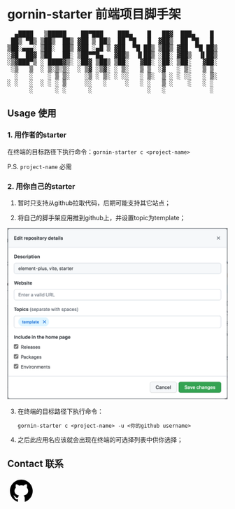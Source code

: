# gornin-starter 前端项目脚手架

<pre>
  ▄████   ▒█████    ██▀███    ███▄    █   ██▓  ███▄    █ 
 ██▒ ▀█▒ ▒██▒  ██▒ ▓██ ▒ ██▒  ██ ▀█   █  ▓██▒  ██ ▀█   █ 
▒██░▄▄▄░ ▒██░  ██▒ ▓██ ░▄█ ▒ ▓██  ▀█ ██▒ ▒██▒ ▓██  ▀█ ██▒
░▓█  ██▓ ▒██   ██░ ▒██▀▀█▄   ▓██▒  ▐▌██▒ ░██░ ▓██▒  ▐▌██▒
░▒▓███▀▒ ░ ████▓▒░ ░██▓ ▒██▒ ▒██░   ▓██░ ░██░ ▒██░   ▓██░
 ░▒   ▒  ░ ▒░▒░▒░  ░ ▒▓ ░▒▓░ ░ ▒░   ▒ ▒  ░▓   ░ ▒░   ▒ ▒ 
  ░   ░    ░ ▒ ▒░    ░▒ ░ ▒░ ░ ░░   ░ ▒░  ▒ ░ ░ ░░   ░ ▒░
░ ░   ░  ░ ░ ░ ▒     ░░   ░     ░   ░ ░   ▒ ░    ░   ░ ░ 
      ░      ░ ░      ░               ░   ░            ░ 
</pre>

## Usage 使用

### 1. 用作者的starter

在终端的目标路径下执行命令：`gornin-starter c <project-name>`

P.S. `project-name` 必需

### 2. 用你自己的starter

1. 暂时只支持从github拉取代码，后期可能支持其它站点；

2. 将自己的脚手架应用推到github上，并设置topic为template；

![](./assets/github-settings.png)

3. 在终端的目标路径下执行命令：

    `gornin-starter c <project-name> -u <你的github username>`

4. 之后此应用名应该就会出现在终端的可选择列表中供你选择；

## Contact 联系

[<svg xmlns="http://www.w3.org/2000/svg" x="0px" y="0px"
width="64" height="64"
viewBox="0 0 64 64">
<path d="M32 6C17.641 6 6 17.641 6 32c0 12.277 8.512 22.56 19.955 25.286-.592-.141-1.179-.299-1.755-.479V50.85c0 0-.975.325-2.275.325-3.637 0-5.148-3.245-5.525-4.875-.229-.993-.827-1.934-1.469-2.509-.767-.684-1.126-.686-1.131-.92-.01-.491.658-.471.975-.471 1.625 0 2.857 1.729 3.429 2.623 1.417 2.207 2.938 2.577 3.721 2.577.975 0 1.817-.146 2.397-.426.268-1.888 1.108-3.57 2.478-4.774-6.097-1.219-10.4-4.716-10.4-10.4 0-2.928 1.175-5.619 3.133-7.792C19.333 23.641 19 22.494 19 20.625c0-1.235.086-2.751.65-4.225 0 0 3.708.026 7.205 3.338C28.469 19.268 30.196 19 32 19s3.531.268 5.145.738c3.497-3.312 7.205-3.338 7.205-3.338.567 1.474.65 2.99.65 4.225 0 2.015-.268 3.19-.432 3.697C46.466 26.475 47.6 29.124 47.6 32c0 5.684-4.303 9.181-10.4 10.4 1.628 1.43 2.6 3.513 2.6 5.85v8.557c-.576.181-1.162.338-1.755.479C49.488 54.56 58 44.277 58 32 58 17.641 46.359 6 32 6zM33.813 57.93C33.214 57.972 32.61 58 32 58 32.61 58 33.213 57.971 33.813 57.93zM37.786 57.346c-1.164.265-2.357.451-3.575.554C35.429 57.797 36.622 57.61 37.786 57.346zM32 58c-.61 0-1.214-.028-1.813-.07C30.787 57.971 31.39 58 32 58zM29.788 57.9c-1.217-.103-2.411-.289-3.574-.554C27.378 57.61 28.571 57.797 29.788 57.9z"></path>
</svg>](https://github.com/gornin)